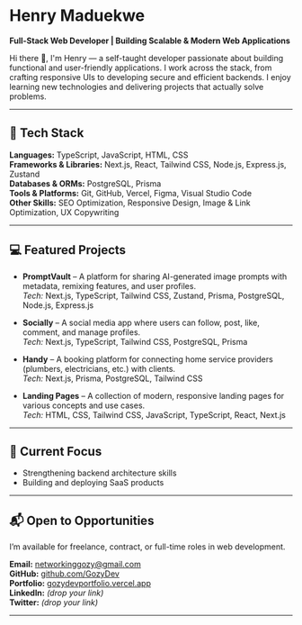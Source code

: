 # Henry Maduekwe

**Full-Stack Web Developer | Building Scalable & Modern Web Applications**  

Hi there 👋, I'm Henry — a self-taught developer passionate about building functional and user-friendly applications. I work across the stack, from crafting responsive UIs to developing secure and efficient backends. I enjoy learning new technologies and delivering projects that actually solve problems.  

---

## 🚀 Tech Stack

**Languages:** TypeScript, JavaScript, HTML, CSS  
**Frameworks & Libraries:** Next.js, React, Tailwind CSS, Node.js, Express.js, Zustand  
**Databases & ORMs:** PostgreSQL, Prisma  
**Tools & Platforms:** Git, GitHub, Vercel, Figma, Visual Studio Code  
**Other Skills:** SEO Optimization, Responsive Design, Image & Link Optimization, UX Copywriting  

---

## 💻 Featured Projects

- **PromptVault** – A platform for sharing AI-generated image prompts with metadata, remixing features, and user profiles.  
  *Tech:* Next.js, TypeScript, Tailwind CSS, Zustand, Prisma, PostgreSQL, Node.js, Express.js  

- **Socially** – A social media app where users can follow, post, like, comment, and manage profiles.  
  *Tech:* Next.js, TypeScript, Tailwind CSS, PostgreSQL, Prisma  

- **Handy** – A booking platform for connecting home service providers (plumbers, electricians, etc.) with clients.  
  *Tech:* Next.js, Prisma, PostgreSQL, Tailwind CSS  

- **Landing Pages** – A collection of modern, responsive landing pages for various concepts and use cases.  
  *Tech:* HTML, CSS, Tailwind CSS, JavaScript, TypeScript, React, Next.js  

---

## 🎯 Current Focus
- Strengthening backend architecture skills  
- Building and deploying SaaS products  

---

## 📬 Open to Opportunities
I’m available for freelance, contract, or full-time roles in web development.  

**Email:** [networkinggozy@gmail.com](mailto:networkinggozy@gmail.com)  
**GitHub:** [github.com/GozyDev](https://github.com/GozyDev)  
**Portfolio:** [gozydevportfolio.vercel.app](https://gozydevportfolio.vercel.app)  
**LinkedIn:** *(drop your link)*  
**Twitter:** *(drop your link)*  

---
